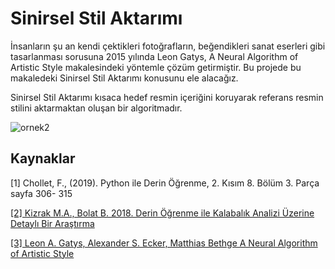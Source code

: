 # Sinirsel Stil Aktarımı


İnsanların şu an kendi çektikleri fotoğrafların, beğendikleri sanat eserleri gibi tasarlanması sorusuna 2015 yılında Leon Gatys, A Neural Algorithm of Artistic Style makalesindeki yöntemle çözüm getirmiştir. Bu projede bu makaledeki Sinirsel Stil Aktarımı konusunu ele alacağız.

Sinirsel Stil Aktarımı kısaca hedef resmin içeriğini koruyarak referans resmin stilini aktarmaktan oluşan bir algoritmadır. 


![ornek2](https://user-images.githubusercontent.com/41594106/127782086-32020ab6-8132-4421-a998-c97b01fc1e2f.png)



## Kaynaklar

[1] Chollet, F., (2019). Python ile Derin Öğrenme, 2. Kısım 8. Bölüm 3. Parça sayfa 306- 315 

[[2] Kizrak M.A., Bolat B. 2018. Derin Öğrenme ile Kalabalık Analizi Üzerine Detaylı Bir Araştırma](https://dergipark.org.tr/tr/download/article-file/520262)

[[3] Leon A. Gatys, Alexander S. Ecker, Matthias Bethge A Neural Algorithm of Artistic Style](https://arxiv.org/abs/1508.06576)
